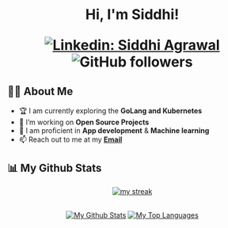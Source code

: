 <h1 align="center">Hi, I'm Siddhi!

[![Linkedin: Siddhi Agrawal](https://img.shields.io/badge/-Siddhi-blue?style=flat-square&logo=Linkedin&logoColor=white&link=https://www.linkedin.com/in/siddhi-agrawal-8128a9235/)](https://www.linkedin.com/in/siddhi-agrawal-8128a9235/)
![GitHub followers](https://img.shields.io/github/followers/Siddhi-agg?label=Follow&style=social)


## 👩‍💻 About Me

- 🏆 I am currently exploring the **GoLang and Kubernetes**
- 👯 I’m working on **Open Source Projects**
- 🧑 I am proficient in **App development** & **Machine learning**
- 📫 Reach out to me at my **<a href="mailto:siddhi3agrawal@gmail.com">Email</a>** 
 
## 📊 My Github Stats
 
<p align="center">
    <a href="https://github.com/Siddhi-agg/github-readme-streak-stats">
        <img title="🔥 Get streak stats for your profile at git.io/streak-stats" alt="my streak" src="https://github-readme-streak-stats.herokuapp.com/?user=Siddhi-agg&theme=black-ice&hide_border=true&stroke=0000&background=060A0CD0"/>
    </a>
</p>
 
<div align="center">


  <br/>
    <a href="https://github.com/Siddhi-agg/github-readme-stats"><img alt="My Github Stats" src="https://github-readme-stats.vercel.app/api?username=Siddhi-agg&show_icons=true&count_private=true&theme=react&hide_border=true&bg_color=0D1117" /></a>
  <a href="https://github.com/Siddhi-agg/github-readme-stats"><img alt="My Top Languages" src="https://github-readme-stats.vercel.app/api/top-langs/?username=Siddhi-agg&langs_count=8&count_private=true&layout=compact&theme=react&hide_border=true&bg_color=0D1117" /></a>
